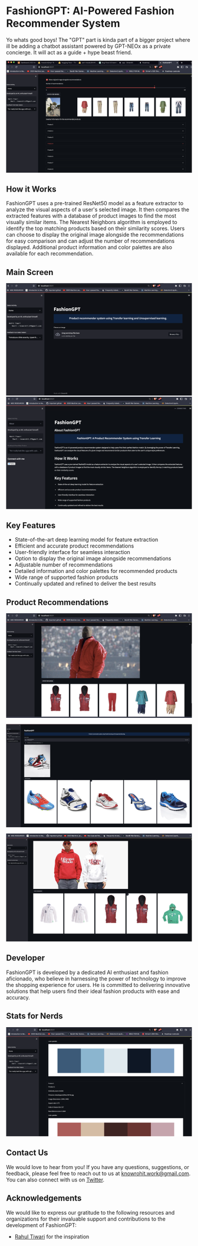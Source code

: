 # FashionGPT: AI-Powered Fashion Recommender System 

Yo whats good boys! The "GPT" part is kinda part of a bigger project where ill be adding a chatbot assistant powered by GPT-NEOx as a private concierge. It will act as a guide + hype beast friend. 

![Main Screen](images/new_iamge2.png) 

## How it Works

FashionGPT uses a pre-trained ResNet50 model as a feature extractor to analyze the visual aspects of a user's selected image. It then compares the extracted features with a database of product images to find the most visually similar items. The Nearest Neighbors algorithm is employed to identify the top matching products based on their similarity scores. Users can choose to display the original image alongside the recommendations for easy comparison and can adjust the number of recommendations displayed. Additional product information and color palettes are also available for each recommendation.

## Main Screen
![Main Screen](images/img2.png) 
![About](images/image1.png)

## Key Features

- State-of-the-art deep learning model for feature extraction
- Efficient and accurate product recommendations
- User-friendly interface for seamless interaction
- Option to display the original image alongside recommendations
- Adjustable number of recommendations
- Detailed information and color palettes for recommended products
- Wide range of supported fashion products
- Continually updated and refined to deliver the best results

## Product Recommendations
![Product Recommendations](images/img4.png)

![Product Recommendations](images/img5.png)

![Product Recommendations](images/img7.png)

## Developer

FashionGPT is developed by a dedicated AI enthusiast and fashion aficionado, who believe in harnessing the power of technology to improve the shopping experience for users. He is committed to delivering innovative solutions that help users find their ideal fashion products with ease and accuracy.

## Stats for Nerds
![Stats for Nerds](images/new_image.png)

## Contact Us

We would love to hear from you! If you have any questions, suggestions, or feedback, please feel free to reach out to us at knowrohit.work@gmail.com. You can also connect with us on [Twitter](https://twitter.com/knowrohit07).

## Acknowledgements

We would like to express our gratitude to the following resources and organizations for their invaluable support and contributions to the development of FashionGPT:

- [Rahul Tiwari](https://twitter.com/rahul_tiwari95) for the inspiration

